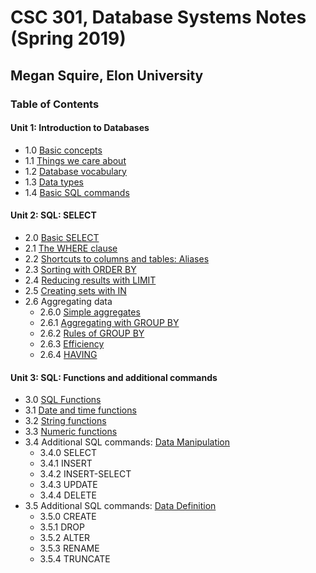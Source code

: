 # CSC 301, Database Systems Notes (Spring 2019)
## Megan Squire, Elon University

### Table of Contents
#### Unit 1: Introduction to Databases

* 1.0 [Basic concepts](https://github.com/megansquire/CSC301Spr2019/blob/master/Unit1/1.0Notes.md)
* 1.1 [Things we care about](https://github.com/megansquire/CSC301Spr2019/blob/master/Unit1/1.1Notes.md)
* 1.2 [Database vocabulary](https://github.com/megansquire/CSC301Spr2019/blob/master/Unit1/1.2Notes.md)
* 1.3 [Data types](https://github.com/megansquire/CSC301Spr2019/blob/master/Unit1/1.3Notes.md)
* 1.4 [Basic SQL commands](https://github.com/megansquire/CSC301Spr2019/blob/master/Unit1/1.4Notes.md)


#### Unit 2: SQL: SELECT
* 2.0 [Basic SELECT](https://github.com/megansquire/CSC301Spr2019/blob/master/Unit2/2.0Notes.md)
* 2.1 [The WHERE clause](https://github.com/megansquire/CSC301Spr2019/blob/master/Unit2/2.1Notes.md)
* 2.2 [Shortcuts to columns and tables: Aliases](https://github.com/megansquire/CSC301Spr2019/blob/master/Unit2/2.2Notes.md)
* 2.3 [Sorting with ORDER BY](https://github.com/megansquire/CSC301Spr2019/blob/master/Unit2/2.3Notes.md)
* 2.4 [Reducing results with LIMIT](https://github.com/megansquire/CSC301Spr2019/blob/master/Unit2/2.4Notes.md)
* 2.5 [Creating sets with IN](https://github.com/megansquire/CSC301Spr2019/blob/master/Unit2/2.5Notes.md)
* 2.6 Aggregating data
    - 2.6.0 [Simple aggregates](https://github.com/megansquire/CSC301Spr2019/blob/master/Unit2/2.6.0Notes.md)
    - 2.6.1 [Aggregating with GROUP BY](https://github.com/megansquire/CSC301Spr2019/blob/master/Unit2/2.6.1Notes.md)
    - 2.6.2 [Rules of GROUP BY](https://github.com/megansquire/CSC301Spr2019/blob/master/Unit2/2.6.2Notes.md)
    - 2.6.3 [Efficiency](https://github.com/megansquire/CSC301Spr2019/blob/master/Unit2/2.6.3Notes.md)
    - 2.6.4 [HAVING](https://github.com/megansquire/CSC301Spr2019/blob/master/Unit2/2.6.4Notes.md)

#### Unit 3: SQL: Functions and additional commands
* 3.0 [SQL Functions](https://github.com/megansquire/CSC301Spr2019/blob/master/Unit3/3.0Notes.md)
* 3.1 [Date and time functions](https://github.com/megansquire/CSC301Spr2019/blob/master/Unit3/3.1Notes.md)
* 3.2 [String functions](https://github.com/megansquire/CSC301Spr2019/blob/master/Unit3/3.2Notes.md)
* 3.3 [Numeric functions](https://github.com/megansquire/CSC301Spr2019/blob/master/Unit3/3.3Notes.md)
* 3.4 Additional SQL commands: [Data Manipulation](https://github.com/megansquire/CSC301Spr2019/blob/master/Unit3/3.4Notes.md)
    - 3.4.0 SELECT
    - 3.4.1 INSERT
    - 3.4.2 INSERT-SELECT
    - 3.4.3 UPDATE
    - 3.4.4 DELETE
* 3.5 Additional SQL commands: [Data Definition](https://github.com/megansquire/CSC301Spr2019/blob/master/Unit3/3.5Notes.md)
    - 3.5.0 CREATE
    - 3.5.1 DROP
    - 3.5.2 ALTER
    - 3.5.3 RENAME
    - 3.5.4 TRUNCATE

<!--
#### Unit 4: SQL: Joins and Subqueries
* 4.1 [What are joins for?](https://github.com/megansquire/CSC301Fall2018/blob/master/Unit4/Unit4.1Notes.md)
* 4.2 [INNER JOIN](https://github.com/megansquire/CSC301Fall2018/blob/master/Unit4/Unit4.2Notes.md)
    - 4.2.1 [Simple lookup table](https://github.com/megansquire/CSC301Fall2018/blob/master/Unit4/Unit4.2Notes.md#421-inner-join-example-simple-lookup-table)
    - 4.2.2 [Adding an Aggregate Function](https://github.com/megansquire/CSC301Fall2018/blob/master/Unit4/Unit4.2Notes.md#422-inner-join-example-2-adding-an-aggregate-function)
    - 4.2.3 [Selecting from Three+ Tables](https://github.com/megansquire/CSC301Fall2018/blob/master/Unit4/Unit4.2Notes.md#423-inner-join-example-3-selecting-from-three-tables)
    - 4.2.4 [Common JOIN Errors](https://github.com/megansquire/CSC301Fall2018/blob/master/Unit4/Unit4.2Notes.md#424-common-inner-join-errors)
    - 4.3.5 [Locating an ERD](https://github.com/megansquire/CSC301Fall2018/blob/master/Unit4/Unit4.2Notes.md#425-locating-your-erd) inside PhpMyAdmin
* 4.3 [OUTER JOIN](https://github.com/megansquire/CSC301Fall2018/blob/master/Unit4/Unit4.3Notes.md)
    - 4.3.1 [Simple Example](https://github.com/megansquire/CSC301Fall2018/blob/master/Unit4/Unit4.3Notes.md#431-outer-join-example-1-simple)
    - 4.3.2 [Adding an Aggregate Function](https://github.com/megansquire/CSC301Fall2018/blob/master/Unit4/Unit4.3Notes.md#432-outer-join-example-2-adding-an-aggregate)
* 4.4 [More Facts About JOINs](https://github.com/megansquire/CSC301Fall2018/blob/master/Unit4/Unit4.4Notes.md)
    - 4.4.1 [Equi-Join](https://github.com/megansquire/CSC301Fall2018/blob/master/Unit4/Unit4.4Notes.md#441-equi-join)
    - 4.4.2 [NATURAL JOIN](https://github.com/megansquire/CSC301Fall2018/blob/master/Unit4/Unit4.4Notes.md#442-natural-join)
    - 4.4.3 [Theta vs. ANSI Style](https://github.com/megansquire/CSC301Fall2018/blob/master/Unit4/Unit4.4Notes.md#443-theta-vs-ansi-style)
    - 4.4.4 [CROSS JOIN](https://github.com/megansquire/CSC301Fall2018/blob/master/Unit4/Unit4.4Notes.md#444-cross-join)
* 4.5 [Subqueries](https://github.com/megansquire/CSC301Fall2018/blob/master/Unit4/Unit4.5Notes.md)
    - 4.5.1 [Correlated vs. Non-Correlated](https://github.com/megansquire/CSC301Fall2018/blob/master/Unit4/Unit4.5Notes.md#451-correlated-vs-non-correlated-subqueries)
    - 4.5.2 [Things to know about Subqueries](https://github.com/megansquire/CSC301Fall2018/blob/master/Unit4/Unit4.5Notes.md#452-things-to-know-about-subqueries)
-->
<!--
#### Unit 5: Database Design
* 5.0 [What is database design?](https://github.com/megansquire/CSC301Fall2018/blob/master/Unit5/Unit5.0Notes.md)
    - 5.0.1 [Where does database design fit in?](https://github.com/megansquire/CSC301Fall2018/blob/master/Unit5/Unit5.0Notes.md#501-where-does-database-design-fit-in)
    - 5.0.2 [Values of database design](https://github.com/megansquire/CSC301Fall2018/blob/master/Unit5/Unit5.0Notes.md#502-values-of-database-design)
* 5.1 [Entity-Relationship Diagrams](https://github.com/megansquire/CSC301Fall2018/blob/master/Unit5/Unit5.1Notes.md)
    - Step 1: [Decide what tables we need](https://github.com/megansquire/CSC301Fall2018/blob/master/Unit5/Unit5.1Notes.md#step-1-decide-what-tables-we-need)
    - Step 2: [Add columns and select primary keys](https://github.com/megansquire/CSC301Fall2018/blob/master/Unit5/Unit5.1Notes.md#step-2-add-columns-and-select-primary-keys)
        * [Characteristics of a primary key](https://github.com/megansquire/CSC301Fall2018/blob/master/Unit5/Unit5.1Notes.md#characteristics-of-primary-keys)
        * [Uniqueness of a primary key](https://github.com/megansquire/CSC301Fall2018/blob/master/Unit5/Unit5.1Notes.md#uniqueness-of-primary-keys)
        * [Primary key vocabulary](https://github.com/megansquire/CSC301Fall2018/blob/master/Unit5/Unit5.1Notes.md#primary-key-vocabulary)
        * [Primary key utility](https://github.com/megansquire/CSC301Fall2018/blob/master/Unit5/Unit5.1Notes.md#utility-of-a-primary-key)
        * [Practice with primary keys](https://github.com/megansquire/CSC301Fall2018/blob/master/Unit5/Unit5.1Notes.md#practice-with-primary-keys)
        * [Candidate keys](https://github.com/megansquire/CSC301Fall2018/blob/master/Unit5/Unit5.1Notes.md#candidate-keys)
    - Step 3: [Add relationship lines on ERD](https://github.com/megansquire/CSC301Fall2018/blob/master/Unit5/Unit5.1Notes.md#step-3-add-the-relationship-lines-on-an-erd)
    - Step 4: [Add cardinalities to each relationship](https://github.com/megansquire/CSC301Fall2018/blob/master/Unit5/Unit5.1Notes.md#step-4-adding-cardinalities-to-each-relationship)
    - Step 5: [Sanity-Check the ERD](https://github.com/megansquire/CSC301Fall2018/blob/master/Unit5/Unit5.1Notes.md#step-5-sanity-check-make-sure-the-erd-makes-sense-in-english)
* 5.2 [Using MySQL Workbench for Database Design](https://github.com/megansquire/CSC301Fall2018/blob/master/Unit5/Unit5.2Notes.md)
    - 5.2.1 [Setting up MySQL Workbench](https://github.com/megansquire/CSC301Fall2018/blob/master/Unit5/Unit5.2Notes.md#521-setting-up-mysql-workbench)
    - 5.2.2 [Using MySQL Workbench to create ERDs](https://github.com/megansquire/CSC301Fall2018/blob/master/Unit5/Unit5.2Notes.md#522-using-mysql-workbench-to-create-erds)
    - 5.2.3 [Forward-Engineering ERDs](https://github.com/megansquire/CSC301Fall2018/blob/master/Unit5/Unit5.2Notes.md#523-using-mysql-workbench-to-forward-engineer-an-erd)
* 5.3 [Database Normalization](https://github.com/megansquire/CSC301Fall2018/blob/master/Unit5/Unit5.3Notes.md)
* 5.4 [Indexes](https://github.com/megansquire/CSC301Fall2018/blob/master/Unit5/Unit5.4Notes.md)
* 5.5 [Views](https://github.com/megansquire/CSC301Fall2018/blob/master/Unit5/Unit5.5Notes.md)
    - 5.5.1 [What are views?](https://github.com/megansquire/CSC301Fall2018/blob/master/Unit5/Unit5.5Notes.md#551-what-are-views)
    - 5.5.2 [Why are views useful?](https://github.com/megansquire/CSC301Fall2018/blob/master/Unit5/Unit5.5Notes.md#552-why-are-views-useful)
    - 5.5.3 [The downsides and limitations of using views](https://github.com/megansquire/CSC301Fall2018/blob/master/Unit5/Unit5.5Notes.md#553-what-are-the-downsides-to-using-a-view)
    - 5.5.4 [Updating data in a view](https://github.com/megansquire/CSC301Fall2018/blob/master/Unit5/Unit5.5Notes.md#554-updating-data-in-a-view)
    - 5.5.5 [Setting up views in PhpMyAdmin](https://github.com/megansquire/CSC301Fall2018/blob/master/Unit5/Unit5.5Notes.md#555-setting-up-views-in-phpmyadmin)
* 5.6 [Metadata & Charsets](https://github.com/megansquire/CSC301Fall2018/blob/master/Unit5/Unit5.6Notes.md)
    - 5.6.1 [What is metadata?](https://github.com/megansquire/CSC301Fall2018/blob/master/Unit5/Unit5.6Notes.md#561-what-is-metadata)
    - 5.6.2 [MySQL's Information Schema](https://github.com/megansquire/CSC301Fall2018/blob/master/Unit5/Unit5.6Notes.md#562-mysqls-information_schema)
    - 5.6.3 [MySQL Storage Engines](https://github.com/megansquire/CSC301Fall2018/blob/master/Unit5/Unit5.6Notes.md#563-mysql-storage-engines)
    - 5.6.4 [Database character sets and collations](https://github.com/megansquire/CSC301Fall2018/blob/master/Unit5/Unit5.6Notes.md#564-database-character-sets-and-collations)
-->
<!--
#### Unit 6: Database programming in Python
* 6.1 [Getting ready and installing Python](https://github.com/megansquire/CSC301Fall2018/blob/master/Unit6/Unit6.1Notes.md)
* 6.2 [Writing a basic database program](https://github.com/megansquire/CSC301Fall2018/blob/master/Unit6/Unit6.2Notes.md)
* 6.3 [Writing programs with dynamic queries](https://github.com/megansquire/CSC301Fall2018/blob/master/Unit6/Unit6.3Notes.md)
* 6.4 [Writing a program to modify the database](https://github.com/megansquire/CSC301Fall2018/blob/master/Unit6/Unit6.4Notes.md)
* 6.5 [Python and SQL string processing](https://github.com/megansquire/CSC301Fall2018/blob/master/Unit6/Unit6.5Notes.md)
* 6.6 [Python regular expressions](https://github.com/megansquire/CSC301Fall2018/blob/master/Unit6/Unit6.6Notes.md)
* 6.7 [SQL regular expressions](https://github.com/megansquire/CSC301Fall2018/blob/master/Unit6/Unit6.7Notes.md)
-->
<!--
#### Unit 7: JSON, No-SQL, document databases, MongoDB
* 7.1 [Intro to JSON and Document Databases](https://github.com/megansquire/CSC301Fall2018/blob/master/Unit7/Unit7.1Notes.md)
* 7.2 [MySQL's Implementation of JSON](https://github.com/megansquire/CSC301Fall2018/blob/master/Unit7/Unit7.2Notes.md)
* 7.3 [Working with JSON in Python](https://github.com/megansquire/CSC301Fall2018/blob/master/Unit7/Unit7.3Notes.md)
* 7.4 [Intro to MongoDB and Document Databases](https://github.com/megansquire/CSC301Fall2018/blob/master/Unit7/Unit7.4Notes.md)
* 7.5 [Connecting to MongoDB via Python](https://github.com/megansquire/CSC301Fall2018/blob/master/Unit7/Unit7.5Notes.md)
-->
